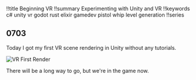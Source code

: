 !!title Beginning VR
!!summary Experimenting with Unity and VR
!!keywords c# unity vr godot rust elixir gamedev pistol whip level generation 
!!series

## 0703

Today I got my first VR scene rendering in Unity without any tutorials.

![VR First Render](./_img/2022.01/2022.01.06_0702.png)

There will be a long way to go, but we're in the game now.
